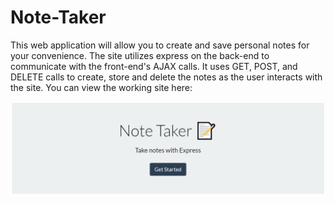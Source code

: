 # Note-Taker

This web application will allow you to create and save personal notes for your convenience. The site utilizes express on the back-end to communicate with the front-end's AJAX calls. It uses GET, POST, and DELETE calls to create, store and delete the notes as the user interacts with the site. You can view the working site here:

![Screenshot](Develop/public/assets/Capture.PNG)
